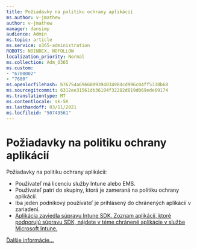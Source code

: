 ```yaml
---
title: Požiadavky na politiku ochrany aplikácií
ms.author: v-jmathew
author: v-jmathew
manager: dansimp
audience: Admin
ms.topic: article
ms.service: o365-administration
ROBOTS: NOINDEX, NOFOLLOW
localization_priority: Normal
ms.collection: Adm_O365
ms.custom:
- "6700002"
- "7680"
ms.openlocfilehash: b76754a696608939403498dcd996c04ff5338b68
ms.sourcegitcommit: 6312ee31561db36104f32282d019d069ede69174
ms.translationtype: MT
ms.contentlocale: sk-SK
ms.lasthandoff: 03/11/2021
ms.locfileid: "50749561"
---
```

# <a name="application-protection-policy-requirements"></a>Požiadavky na politiku ochrany aplikácií

Požiadavky na politiku ochrany aplikácií:

- Používateľ má licenciu služby Intune alebo EMS.
- Používateľ patrí do skupiny, ktorá je zameraná na politiku ochrany aplikácií.
- Iba jeden podnikový používateľ je prihlásený do chránených aplikácií v zariadení.
- [Aplikácia zaviedla súpravu Intune SDK. Zoznam aplikácií, ktoré podporujú súpravu SDK, nájdete v téme chránené aplikácie v službe Microsoft Intune.](https://docs.microsoft.com/mem/intune/apps/apps-supported-intune-apps)

[Ďalšie informácie...](https://docs.microsoft.com/mem/intune/apps/app-protection-policy)

